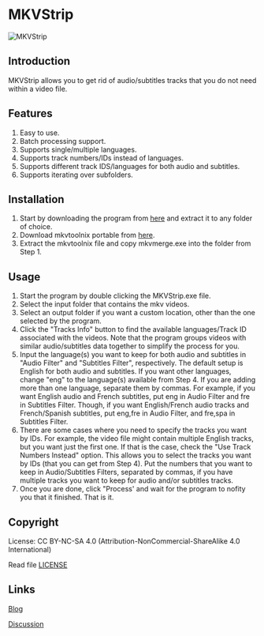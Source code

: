 # MKVStrip
![MKVStrip](https://i.imgur.com/Y900nKV.png)

## Introduction
MKVStrip allows you to get rid of audio/subtitles tracks that you do not need within a video file. 

## Features
1. Easy to use.
2. Batch processing support.
3. Supports single/multiple languages.
4. Supports track numbers/IDs instead of languages.
5. Supports different track IDS/languages for both audio and subtitles.
6. Supports iterating over subfolders.

## Installation
1. Start by downloading the program from [here]() and extract it to any folder of choice.
2. Download mkvtoolnix portable from [here](https://mkvtoolnix.download/downloads.html#windows).
3. Extract the mkvtoolnix file and copy mkvmerge.exe into the folder from Step 1.

## Usage
1. Start the program by double clicking the MKVStrip.exe file.
2. Select the input folder that contains the mkv videos.
3. Select an output folder if you want a custom location, other than the one selected by the program.
4. Click the "Tracks Info" button to find the available languages/Track ID associated with the videos. Note that the program groups videos with similar audio/subtitles data together to simplify the process for you.
5. Input the language(s) you want to keep for both audio and subtitles in "Audio Filter" and "Subtitles Filter", respectively. The default setup is English for both audio and subtitles. If you want other languages, change "eng" to the language(s) available from Step 4. If you are adding more than one language, separate them by commas. For example, if you want English audio and French subtitles, put eng in Audio Filter and fre in Subtitles Filter. Though, if you want English/French audio tracks and French/Spanish subtitles, put eng,fre in Audio Filter, and fre,spa in Subtitles Filter.
6. There are some cases where you need to specify the tracks you want by IDs. For example, the video file might contain multiple English tracks, but you want just the first one. If that is the case, check the "Use Track Numbers Instead" option. This allows you to select the tracks you want by IDs (that you can get from Step 4). Put the numbers that you want to keep in Audio/Subtitles Filters, separated by commas, if you have multiple tracks you want to keep for audio and/or subtitles tracks.
7. Once you are done, click "Process' and wait for the program to nofity you that it finished. That is it.

## Copyright
License: CC BY-NC-SA 4.0 (Attribution-NonCommercial-ShareAlike 4.0 International)

Read file [LICENSE](LICENSE)

## Links

[Blog](http://sres.tumblr.com)

[Discussion]()